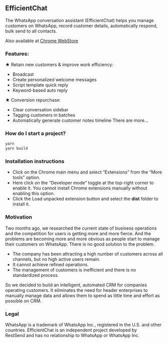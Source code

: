 ## EfficientChat

The WhatsApp conversation assistant (EfficientChat) helps you manage customers on WhatsApp, record customer details, automatically respond, bulk send to all contacts.

Also available at [Chrome WebStore](https://chrome.google.com/webstore/detail/efficientchatwhatsapp-con/eenhicjcpdmekjnbiohohhiddkgloeam)


### Features: 

★ Retain new customers & improve work efficiency:
- Broadcast
- Create personalized welcome messages
- Script template quick reply
- Keyword-based auto reply    

★ Conversion repurchase:
- Clear conversation sidebar
- Tagging customers in batches
- Automatically generate customer notes timeline
There are more...

### How do I start a project?
```bash
yarn
yarn build
```


### Installation instructions
- Click on the Chrome main menu and select “Extensions” from the “More tools” option.
- Here click on the “Developer mode” toggle at the top-right corner to enable it. You cannot install Chrome extensions manually without enabling this option.
- Click the Load unpacked extension button and select the **dist** folder to install it.

### Motivation

Two months ago, we researched the current state of business operations and the competition for users is getting more and more fierce. And the problems are becoming more and more obvious as people start to manage their customers on WhatsApp. There is no good solution to the problem.
 -  The company has been attracting a high number of customers across all channels, but no high active users remain.
 -  It cannot achieve refined operations. 
 - The management of customers is inefficient and there is no standardized process.

So we decided to build an intelligent, automated CRM for companies operating customers. It eliminates the need for header enterprises to manually manage data and allows them to spend as little time and effort as possible on CRM.   

### Legal

WhatsApp is a trademark of WhatsApp Inc., registered in the U.S. and other countries. 
EfficientChat is an independent project developed by RestSend and has no relationship to WhatsApp or WhatsApp Inc.